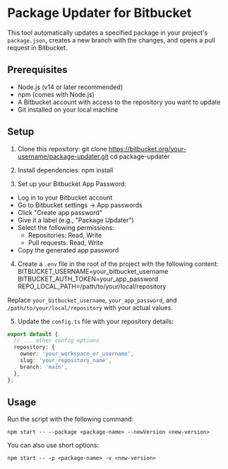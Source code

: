 # Package Updater for Bitbucket

This tool automatically updates a specified package in your project's `package.json`, creates a new branch with the changes, and opens a pull request in Bitbucket.

## Prerequisites

- Node.js (v14 or later recommended)
- npm (comes with Node.js)
- A Bitbucket account with access to the repository you want to update
- Git installed on your local machine

## Setup

1. Clone this repository:
git clone https://bitbucket.org/your-username/package-updater.git
cd package-updater

2. Install dependencies:
npm install

3. Set up your Bitbucket App Password:
- Log in to your Bitbucket account
- Go to Bitbucket settings → App passwords
- Click "Create app password"
- Give it a label (e.g., "Package Updater")
- Select the following permissions:
  - Repositories: Read, Write
  - Pull requests: Read, Write
- Copy the generated app password

4. Create a `.env` file in the root of the project with the following content:
BITBUCKET_USERNAME=your_bitbucket_username
BITBUCKET_AUTH_TOKEN=your_app_password
REPO_LOCAL_PATH=/path/to/your/local/repository

Replace `your_bitbucket_username`, `your_app_password`, and `/path/to/your/local/repository` with your actual values.

5. Update the `config.ts` file with your repository details:
```typescript
export default {
  // ... other config options
  repository: {
    owner: 'your_workspace_or_username',
    slug: 'your_repository_name',
    branch: 'main',
  },
};
```

## Usage

Run the script with the following command:
```
npm start -- --package <package-name> --newVersion <new-version>
```

You can also use short options:
```
npm start -- -p <package-name> -v <new-version>
```
